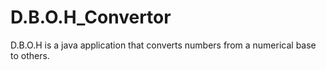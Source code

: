 # D.B.O.H_Convertor
 D.B.O.H is a java application that converts numbers from a numerical base to others.
